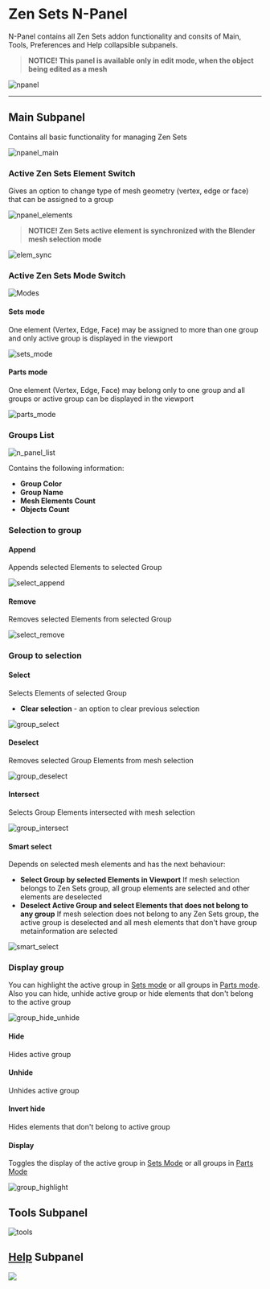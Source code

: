 # Zen Sets N-Panel
N-Panel contains all Zen Sets addon functionality and consits of Main, Tools, Preferences and Help collapsible subpanels.
> **NOTICE! This panel is available only in edit mode, when the object being edited as a mesh**

![npanel](img/screen/n_panel/n_panel_preview.gif)

---

## Main Subpanel
Contains all basic functionality for managing Zen Sets

![npanel_main](img/screen/n_panel/n_panel_main.png)

### Active Zen Sets Element Switch
Gives an option to change type of mesh geometry (vertex, edge or face) that can be assigned to a group

![npanel_elements](img/screen/elements.png)

> **NOTICE! Zen Sets active element is synchronized with the Blender mesh selection mode**

![elem_sync](img/screen/elements_sync.gif)

### Active Zen Sets Mode Switch
![Modes](img/screen/modes.png)

#### Sets mode
One element (Vertex, Edge, Face) may be assigned to more than one group and only active group is displayed in the viewport

![sets_mode](img/screen/sets_mode.gif)

#### Parts mode
One element (Vertex, Edge, Face) may belong only to one group and all groups or active group can be displayed in the viewport

![parts_mode](img/screen/parts_mode.gif)

### Groups List
![n_panel_list](img/screen/n_panel/n_panel_list.png)

Contains the following information:

- **Group Color**
- **Group Name**
- **Mesh Elements Count**
- **Objects Count**

### Selection to group
#### Append
Appends selected Elements to selected Group

![select_append](img/screen/n_panel/select_append.gif)

#### Remove
Removes selected Elements from selected Group

![select_remove](img/screen/n_panel/select_remove.gif)

### Group to selection
#### Select
Selects Elements of selected Group
- **Clear selection** - an option to clear previous selection

![group_select](img/screen/n_panel/group_select.gif)

#### Deselect
Removes selected Group Elements from mesh selection

![group_deselect](img/screen/n_panel/group_deselect.gif)

#### Intersect
Selects Group Elements intersected with mesh selection

![group_intersect](img/screen/n_panel/group_intersect.gif)

#### Smart select
Depends on selected mesh elements and has the next behaviour:
- **Select Group by selected Elements in Viewport**
If mesh selection belongs to Zen Sets group, all group elements are selected and other elements are deselected
- **Deselect Active Group and select Elements that does not belong to any group**
If mesh selection does not belong to any Zen Sets group, the active group is deselected and all mesh elements that don't have group metainformation are selected

![smart_select](img/screen/n_panel/group_smart_select.gif)

### Display group
You can highlight the active group in [Sets mode](npanel.md#sets-mode) or all groups in [Parts mode](npanel.md#parts-mode). Also you can hide, unhide active group or hide elements that don't belong to the active group

![group_hide_unhide](img/screen/n_panel/group_hide_unhide.gif)
#### Hide
Hides active group
#### Unhide 
Unhides active group
#### Invert hide
Hides elements that don't belong to active group
#### Display
Toggles the display of the active group in [Sets Mode](npanel.md#sets-mode) or all groups in [Parts Mode](npanel.md#parts-mode)

![group_highlight](img/screen/n_panel/group_highlight.gif)

## Tools Subpanel
![tools](img/screen/n_panel/tools.png)

## [Help](help.md) Subpanel
![](img/screen/help.png)